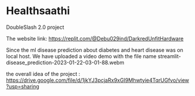 # Healthsaathi
DoubleSlash 2.0 project

The  website link:
https://replit.com/@Debu029ind/DarkredUnfitHardware


Since the ml disease prediction about diabetes and heart disease was on local host. We have uploaded a video demo with the file name streamlit-disease_prediction-2023-01-22-03-01-88.webm

the overall idea of the project :
https://drive.google.com/file/d/1jkYJ3pcjaRx9xGI9Mhwtyie4TqrUGfvo/view?usp=sharing
